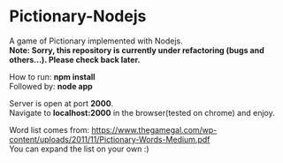 # Pictionary-Nodejs
A game of Pictionary implemented with Nodejs.<br>
<b>Note: Sorry, this repository is currently under refactoring (bugs and others...). Please check back later.</b>

How to run:
<b>npm install</b><br>
Followed by:
<b>node app</b>

Server is open at port <b>2000</b>.<br>
Navigate to <b>localhost:2000</b> in the browser(tested on chrome) and enjoy.

Word list comes from: https://www.thegamegal.com/wp-content/uploads/2011/11/Pictionary-Words-Medium.pdf<br>
You can expand the list on your own :)
